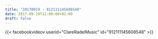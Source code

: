 ```yaml
---
title: "20170919 - 912111145608548"
date: 2017-09-19T12:00:00+02:00
draft: false
---
```


{{< facebookvideov userid="ClareRadelMusic" id="912111145608548" >}}